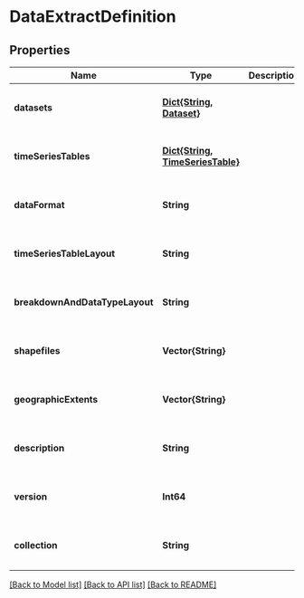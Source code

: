 # DataExtractDefinition


## Properties
Name | Type | Description | Notes
------------ | ------------- | ------------- | -------------
**datasets** | [**Dict{String, Dataset}**](Dataset.md) |  | [optional] [default to nothing]
**timeSeriesTables** | [**Dict{String, TimeSeriesTable}**](TimeSeriesTable.md) |  | [optional] [default to nothing]
**dataFormat** | **String** |  | [optional] [default to nothing]
**timeSeriesTableLayout** | **String** |  | [optional] [default to nothing]
**breakdownAndDataTypeLayout** | **String** |  | [optional] [default to nothing]
**shapefiles** | **Vector{String}** |  | [optional] [default to nothing]
**geographicExtents** | **Vector{String}** |  | [optional] [default to nothing]
**description** | **String** |  | [optional] [default to nothing]
**version** | **Int64** |  | [optional] [default to nothing]
**collection** | **String** |  | [optional] [default to nothing]


[[Back to Model list]](../README.md#models) [[Back to API list]](../README.md#api-endpoints) [[Back to README]](../README.md)


